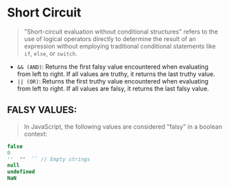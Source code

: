 # Short Circuit

> "Short-circuit evaluation without conditional structures" refers to the use of logical operators directly to
> determine the result of an expression without employing traditional conditional statements like `if`, `else`, or `switch`.

- `&& (AND)`: Returns the first falsy value encountered when evaluating from left to right. If all values are truthy,
  it returns the last truthy value.
- `|| (OR)`: Returns the first truthy value encountered when evaluating from left to right. If all values are falsy, it returns the last falsy value.

## FALSY VALUES:

> In JavaScript, the following values are considered "falsy" in a boolean context:

```javascript
false
0
''  ""  `` // Empty strings
null
undefined
NaN
```
